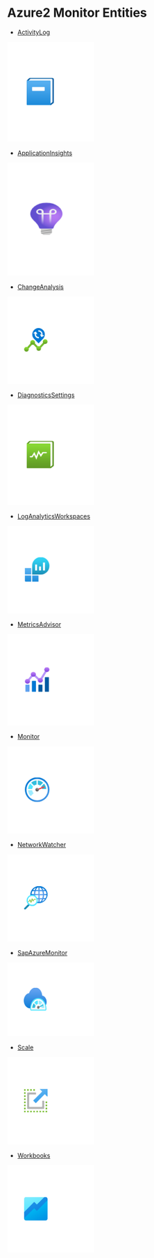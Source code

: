 # Azure2 Monitor Entities


- [ActivityLog](./activity-log.md)  
<img src="./activity-log.png" width="200"/>

- [ApplicationInsights](./application-insights.md)  
<img src="./application-insights.png" width="200"/>

- [ChangeAnalysis](./change-analysis.md)  
<img src="./change-analysis.png" width="200"/>

- [DiagnosticsSettings](./diagnostics-settings.md)  
<img src="./diagnostics-settings.png" width="200"/>

- [LogAnalyticsWorkspaces](./log-analytics-workspaces.md)  
<img src="./log-analytics-workspaces.png" width="200"/>

- [MetricsAdvisor](./metrics-advisor.md)  
<img src="./metrics-advisor.png" width="200"/>

- [Monitor](./monitor.md)  
<img src="./monitor.png" width="200"/>

- [NetworkWatcher](./network-watcher.md)  
<img src="./network-watcher.png" width="200"/>

- [SapAzureMonitor](./sap-azure-monitor.md)  
<img src="./sap-azure-monitor.png" width="200"/>

- [Scale](./scale.md)  
<img src="./scale.png" width="200"/>

- [Workbooks](./workbooks.md)  
<img src="./workbooks.png" width="200"/>
